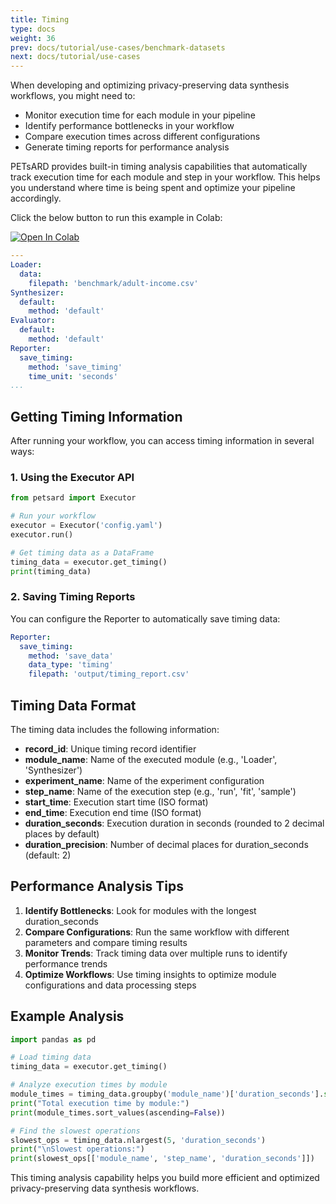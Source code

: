 ```yaml
---
title: Timing
type: docs
weight: 36
prev: docs/tutorial/use-cases/benchmark-datasets
next: docs/tutorial/use-cases
---
```



When developing and optimizing privacy-preserving data synthesis workflows, you might need to:
  - Monitor execution time for each module in your pipeline
  - Identify performance bottlenecks in your workflow
  - Compare execution times across different configurations
  - Generate timing reports for performance analysis

PETsARD provides built-in timing analysis capabilities that automatically track execution time for each module and step in your workflow. This helps you understand where time is being spent and optimize your pipeline accordingly.

Click the below button to run this example in Colab:

[![Open In Colab](https://colab.research.google.com/assets/colab-badge.svg)](https://colab.research.google.com/github/nics-dp/petsard/blob/main/demo/tutorial/use-cases/timing.ipynb)

```yaml
---
Loader:
  data:
    filepath: 'benchmark/adult-income.csv'
Synthesizer:
  default:
    method: 'default'
Evaluator:
  default:
    method: 'default'
Reporter:
  save_timing:
    method: 'save_timing'
    time_unit: 'seconds'
...
```

## Getting Timing Information

After running your workflow, you can access timing information in several ways:

### 1. Using the Executor API

```python
from petsard import Executor

# Run your workflow
executor = Executor('config.yaml')
executor.run()

# Get timing data as a DataFrame
timing_data = executor.get_timing()
print(timing_data)
```

### 2. Saving Timing Reports

You can configure the Reporter to automatically save timing data:

```yaml
Reporter:
  save_timing:
    method: 'save_data'
    data_type: 'timing'
    filepath: 'output/timing_report.csv'
```

## Timing Data Format

The timing data includes the following information:

- **record_id**: Unique timing record identifier
- **module_name**: Name of the executed module (e.g., 'Loader', 'Synthesizer')
- **experiment_name**: Name of the experiment configuration
- **step_name**: Name of the execution step (e.g., 'run', 'fit', 'sample')
- **start_time**: Execution start time (ISO format)
- **end_time**: Execution end time (ISO format)
- **duration_seconds**: Execution duration in seconds (rounded to 2 decimal places by default)
- **duration_precision**: Number of decimal places for duration_seconds (default: 2)

## Performance Analysis Tips

1. **Identify Bottlenecks**: Look for modules with the longest duration_seconds
2. **Compare Configurations**: Run the same workflow with different parameters and compare timing results
3. **Monitor Trends**: Track timing data over multiple runs to identify performance trends
4. **Optimize Workflows**: Use timing insights to optimize module configurations and data processing steps

## Example Analysis

```python
import pandas as pd

# Load timing data
timing_data = executor.get_timing()

# Analyze execution times by module
module_times = timing_data.groupby('module_name')['duration_seconds'].sum()
print("Total execution time by module:")
print(module_times.sort_values(ascending=False))

# Find the slowest operations
slowest_ops = timing_data.nlargest(5, 'duration_seconds')
print("\nSlowest operations:")
print(slowest_ops[['module_name', 'step_name', 'duration_seconds']])
```

This timing analysis capability helps you build more efficient and optimized privacy-preserving data synthesis workflows.